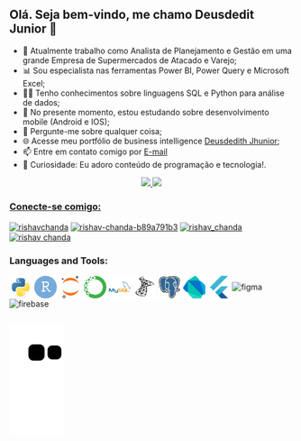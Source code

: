 ## Olá. Seja bem-vindo, me chamo Deusdedit Junior 👋


- 🏤 Atualmente trabalho como Analista de Planejamento e Gestão em uma grande Empresa de Supermercados de Atacado e Varejo;
- 📊 Sou especialista nas ferramentas Power BI, Power Query e Microsoft Excel;
- 👨‍💻 Tenho conhecimentos sobre linguagens SQL e Python para análise de dados;
- 📱 No presente momento, estou estudando sobre desenvolvimento mobile (Android e IOS);
- 💬 Pergunte-me sobre qualquer coisa;
- 🌐 Acesse meu portfólio de business intelligence [Deusdedith Jhunior](https://deusdedithjhunior.github.io/DeusdeditJunior-Portfolio-Projetos/);
- 📫 Entre em contato comigo por [E-mail](mailto:deusdedithjhunior@gmail.com)
- 🔭 Curiosidade: Eu adoro conteúdo de programação e tecnologia!.

<div align="center">
  <a href="https://github.com/DeusdedithJhunior ">
  <img height="180em" src="https://github-readme-stats.vercel.app/api?username=DeusdedithJhunior&show_icons=true&theme=dracula&include_all_commits=true&count_private=true"/>
  <img height="180em" src="https://github-readme-stats.vercel.app/api/top-langs/?username=DeusdedithJhunior&layout=compact&langs_count=7&theme=dracula"/>
</div>

<h3 align="left">Conecte-se comigo:</h3>
<p align="left">
<a href="https://twitter.com/Jhuninhuhr_hsk" target="blank"><img align="center" src="https://raw.githubusercontent.com/rahuldkjain/github-profile-readme-generator/master/src/images/icons/Social/twitter.svg" alt="rishavchanda" height="30" width="40" /></a>
<a href="https://www.linkedin.com/in/deusdedit-junior/" target="blank"><img align="center" src="https://raw.githubusercontent.com/rahuldkjain/github-profile-readme-generator/master/src/images/icons/Social/linked-in-alt.svg" alt="rishav-chanda-b89a791b3" height="30" width="40" /></a>
<a href="https://www.instagram.com/deusdedith_junior/" target="blank"><img align="center" src="https://raw.githubusercontent.com/rahuldkjain/github-profile-readme-generator/master/src/images/icons/Social/instagram.svg" alt="rishav_chanda" height="30" width="40" /></a>
<a href="https://www.youtube.com/user/jhuninhuhr/playlists chanda" target="blank"><img align="center" src="https://raw.githubusercontent.com/rahuldkjain/github-profile-readme-generator/master/src/images/icons/Social/youtube.svg" alt="rishav chanda" height="30" width="40" /></a>
</p>

<h3 align="left">Languages and Tools:</h3>
<div style="display: inline_block">
  <img align="center" alt="Junior-Python" height="40" width="40" src="https://raw.githubusercontent.com/devicons/devicon/master/icons/python/python-original.svg">
  <img align="center" alt="Junior-R" height="40" width="40" src="https://raw.githubusercontent.com/devicons/devicon/master/icons/rstudio/rstudio-original.svg">
  <img align="center" alt="Junior-Jupyter" height="40" width="40" src="https://raw.githubusercontent.com/devicons/devicon/master/icons/jupyter/jupyter-original.svg">
  <img align="center" alt="Junior-Anaconda" height="40" width="40" src="https://raw.githubusercontent.com/devicons/devicon/master/icons/anaconda/anaconda-original.svg">
  <img align="center" alt="Junior-mysql" height="40" width="40" src="https://raw.githubusercontent.com/devicons/devicon/master/icons/mysql/mysql-original-wordmark.svg">
  <img align="center" alt="Junior-microsoftsqlserver" height="40" width="40" src="https://raw.githubusercontent.com/devicons/devicon/master/icons/microsoftsqlserver/microsoftsqlserver-plain.svg">
  <img align="center" alt="Junior-postgresql" height="40" width="40" src="https://raw.githubusercontent.com/devicons/devicon/master/icons/postgresql/postgresql-original.svg">
  <img align="center" alt="Junior-dart" height="40" width="40" src="https://raw.githubusercontent.com/devicons/devicon/master/icons/dart/dart-original.svg">
  <img align="center" alt="Junior-flutter" height="40" width="40" src="https://raw.githubusercontent.com/devicons/devicon/master/icons/flutter/flutter-original.svg">
  <img src="https://www.vectorlogo.zone/logos/figma/figma-icon.svg" alt="figma" width="40" height="40" align="center"/>
  <img src="https://www.vectorlogo.zone/logos/firebase/firebase-icon.svg" alt="firebase" width="40" height="40" align="center"/>
</div>

  
  ##
 

  ![Snake animation](https://github.com/rafaballerini/rafaballerini/blob/output/github-contribution-grid-snake.svg)

